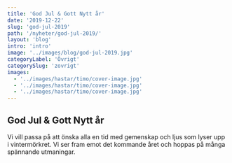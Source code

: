 ```yaml
---
title: 'God Jul & Gott Nytt år'
date: '2019-12-22'
slug: 'god-jul-2019'
path: '/nyheter/god-jul-2019/'
layout: 'blog'
intro: 'intro'
image: '../images/blog/god-jul-2019.jpg'
categoryLabel: 'Övrigt'
categorySlug: 'zovrigt'
images:
  - '../images/hastar/timo/cover-image.jpg'
  - '../images/hastar/timo/cover-image.jpg'
  - '../images/hastar/timo/cover-image.jpg'
---
```


## God Jul & Gott Nytt år

Vi vill passa på att önska alla en tid med gemenskap och ljus som lyser upp i vintermörkret. Vi ser fram emot det kommande året och hoppas på många spännande utmaningar.
